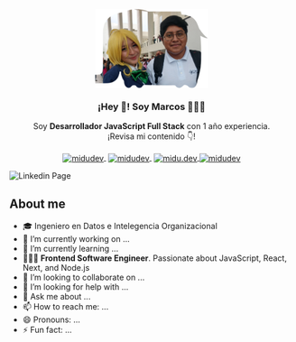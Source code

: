 <p align="center" width="300">
   <img align="center" width="200" src="https://raw.githubusercontent.com/marcosd59/marcosd59/main/img/Picture_1.png" />
   <h3 align="center">¡Hey 👋! Soy Marcos 👨🏻‍💻</h3>
</p>

<p align="center">Soy <strong>Desarrollador JavaScript Full Stack</strong> con 1 año experiencia.<br />¡Revisa mi contenido 👇!</p>
<p align="center">
   <a href="https://twitch.tv/midudev" target="blank" style='margin-right:4px'>
    <img align="center" src="https://cdn.jsdelivr.net/npm/simple-icons@3.0.1/icons/twitch.svg" alt="midudev" height="28px" width="28px" />
  </a>
   <a href="https://youtube.com/midudev" target="blank" style='margin-right:4px'>
    <img align="center" src="https://cdn.jsdelivr.net/npm/simple-icons@3.0.1/icons/youtube.svg" alt="midudev" height="28px" width="28px" />
  </a>
  <a href="https://instagram.com/midu.dev" target="blank">
    <img align="center" src="https://cdn.jsdelivr.net/npm/simple-icons@3.0.1/icons/instagram.svg" alt="midu.dev" height="28px" width="28px" />
  </a>
  <a href="https://twitter.com/midudev" target="blank">
    <img align="center" src="https://cdn.jsdelivr.net/npm/simple-icons@3.0.1/icons/twitter.svg" alt="midudev" height="28px" width="28px" />
  </a>
</p>


<img width="1128" alt="Linkedin Page" src="https://github.com/marcosd59/marcosd59/blob/main/img/Professional%20LinkedIn%20Banner.png?raw=true">

## About me

- 🎓 Ingeniero en Datos e Intelegencia Organizacional
- 🔭 I’m currently working on ...
- 🌱 I’m currently learning ...
- 👨🏻‍💻 **Frontend Software Engineer**. Passionate about JavaScript, React, Next, and Node.js
- 👯 I’m looking to collaborate on ...
- 🤔 I’m looking for help with ...
- 💬 Ask me about ...
- 📫 How to reach me: ...
- 😄 Pronouns: ...
- ⚡ Fun fact: ...
